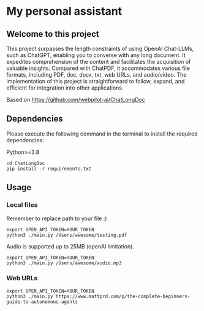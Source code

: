 # My personal assistant

## Welcome to this project

This project surpasses the length constraints of using OpenAI Chat-LLMs, such as ChatGPT, enabling you to converse with
any long document. It expedites comprehension of the content and facilitates the acquisition of valuable insights.
Compared with ChatPDF, it accommodates various file formats, including PDF, doc, docx, txt, web URLs, and audio/video.
The implementation of this project is straightforward to follow, expand, and efficient for integration into other
applications.

Based on https://github.com/webpilot-ai/ChatLongDoc

## Dependencies

Please execute the following command in the terminal to install the required dependencies:

Python>=3.8

```shell
cd ChatLongDoc
pip install -r requirements.txt
```

## Usage

### Local files

Remember to replace path to your file :)

```shell
export OPEN_API_TOKEN=YOUR_TOKEN
python3 ./main.py /Users/awesome/testing.pdf
```

Audio is supported up to 25MB (openAI limitation).

```shell
export OPEN_API_TOKEN=YOUR_TOKEN
python3 ./main.py /Users/awesome/audio.mp3
```

### Web URLs

```shell
export OPEN_API_TOKEN=YOUR_TOKEN
python3 ./main.py https://www.mattprd.com/p/the-complete-beginners-guide-to-autonomous-agents
```